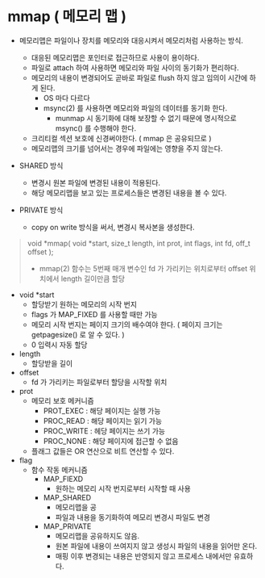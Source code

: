 # mmap ( 메모리 맵 )
* 메모리맵은 파일이나 장치를 메모리와 대응시켜서 메모리처럼 사용하는 방식.
	- 대응된 메모리맵은 포인터로 접근하므로 사용이 용이하다.
	- 파일로 attach 하여 사용하면 메모리와 파일 사이의 동기화가 편리하다.
	- 메모리의 내용이 변경되어도 곧바로 파일로 flush 하지 않고 임의이 시간에 하게 된다.
		* OS 마다 다르다
		* msync(2) 를 사용하면 메모리와 파일의 데이터를 동기화 한다. 
			* munmap 시 동기화에 대해 보장할 수 없기 때문에 명시적으로 msync() 를 수행해야 한다.
	- 크리티컬 섹션 보호에 신경써야한다. ( mmap 은 공유되므로 )
	- 메모리맵의 크기를 넘어서는 경우에 파일에는 영향을 주지 않는다.


* SHARED 방식
	- 변경시 원본 파일에 변경된 내용이 적용된다.
	- 해당 메모리맵을 보고 있는 프로세스들은 변경된 내용을 볼 수 있다.

* PRIVATE 방식
	- copy on write 방식을 써서, 변경시 복사본을 생성한다.

> void *mmap( void *start, size_t length, int prot, int flags, int fd, off_t offset );
> 
> * mmap(2) 함수는 5번째 매개 변수인 fd 가 가리키는 위치로부터 offset 위치에서 length 길이만큼 할당

* void *start   
	- 할당받기 원하는 메모리의 시작 번지  
	- flags 가 MAP_FIXED 를 사용할 때만 가능    
	- 메모리 시작 번지는 페이지 크기의 배수여야 한다. ( 페이지 크기는 getpagesize() 로 알 수 있다. )  
	- 0 입력시 자동 할당  
* length  
	- 할당받을 길이  
* offset  
	- fd 가 가리키는 파일로부터 할당을 시작할 위치  
* prot  
 	- 메모리 보호 메커니즘   
		- PROT_EXEC : 해당 페이지는 실행 가능  
		- PROC_READ : 해당 페이지는 읽기 가능  
		- PROC_WRITE : 헤당 페이지는 쓰기 가능  
		- PROC_NONE : 해당 페이지에 접근할 수 없음  
	- 플래그 값들은 OR 연산으로 비트 연산할 수 있다.  
* flag  
	- 함수 작동 메커니즘  
		- MAP_FIEXD  
			- 원하는 메모리 시작 번지로부터 시작할 때 사용  
		- MAP_SHARED   
			- 메모리맵을 공
			- 파일과 내용을 동기화하여 메모리 변경시 파일도 변경   
		- MAP_PRIVATE  
			- 메모리맵을 공유하지도 않음.   
			- 원본 파일에 내용이 쓰여지지 않고 생성시 파일의 내용을 읽어만 온다.
			- 매핑 이후 변경되는 내용은 반영되지 않고 프로세스 내에서만 유효하다.
